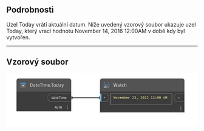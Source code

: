 ## Podrobnosti
Uzel Today vrátí aktuální datum. Níže uvedený vzorový soubor ukazuje uzel Today, který vrací hodnotu November 14, 2016 12:00AM v době kdy byl vytvořen.
___
## Vzorový soubor

![Today](./DSCore.DateTime.Today_img.jpg)

